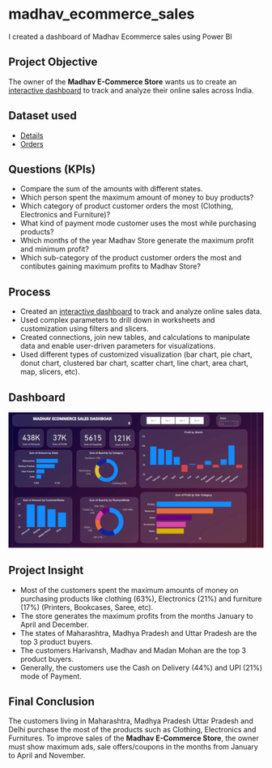 # madhav_ecommerce_sales
I created a dashboard of Madhav Ecommerce sales using Power BI 

## **Project Objective**

The owner of the **Madhav E-Commerce Store** wants us to create an <a href="https://github.com/deepakrazz/madhav_ecommerce_sales/blob/main/Madhav%20Store%20Ecommerce%20Dashboard.png">interactive dashboard</a> to track and analyze their online sales across India.


## **Dataset used**

- <a href="https://github.com/deepakrazz/madhav_ecommerce_sales/blob/main/Details.csv">Details</a>
- <a href="https://github.com/deepakrazz/madhav_ecommerce_sales/blob/main/Orders.csv">Orders</a>


## **Questions (KPIs)**

- Compare the sum of the amounts with different states.
- Which person spent the maximum amount of money to buy products?
- Which category of product customer orders the most (Clothing, Electronics and Furniture)?
- What kind of payment mode customer uses the most while purchasing products?
- Which months of the year Madhav Store generate the maximum profit and minimum profit?
- Which sub-category of the product customer orders the most and contibutes gaining maximum profits to Madhav Store?


## **Process**

- Created an <a href="https://github.com/deepakrazz/madhav_ecommerce_sales/blob/main/Madhav%20Store%20Ecommerce%20Dashboard.png">interactive dashboard</a> to track and analyze online sales data.
- Used complex parameters to drill down in worksheets and customization using filters and slicers.
- Created connections, join new tables, and calculations to manipulate data and enable user-driven parameters for visualizations.
- Used different types of customized visualization (bar chart, pie chart, donut chart, clustered bar chart, scatter chart, line chart, area chart, map, slicers, etc).

## **Dashboard**

![Alt text of the image](https://github.com/deepakrazz/madhav_ecommerce_sales/blob/main/Madhav%20Store%20Ecommerce%20Dashboard.png)

## **Project Insight**

- Most of the customers spent the maximum amounts of money on purchasing products like clothing (63%), Electronics (21%) and furniture (17%) (Printers, Bookcases, Saree, etc).
- The store generates the maximum profits from the months January to April and December.
- The states of Maharashtra, Madhya Pradesh and Uttar Pradesh are the top 3 product buyers.
- The customers Harivansh, Madhav and Madan Mohan are the top 3 product buyers.
- Generally, the customers use the Cash on Delivery (44%) and UPI (21%) mode of Payment.

## **Final Conclusion**

The customers living in Maharashtra, Madhya Pradesh Uttar Pradesh and Delhi purchase the most of the products such as Clothing, Electronics and Furnitures. To improve sales of the **Madhav E-Commerce Store**, the owner must show maximum ads, sale offers/coupons in the months from January to April and November.

